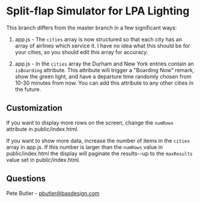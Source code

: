 # Split-flap Simulator for LPA Lighting

This branch differs from the master branch in a few significant ways:

1. app.js - The `cities` array is now structured so that each city has an array of airlines which service it. I have no idea what this should be for your cities, so you should edit this array for accuracy.

2. app.js - In the `cities` array the Durham and New York entries contain an `isBoarding` attribute. This attribute will trigger a "Boarding Now" remark, show the green light, and have a departure time randomly chosen from 10-30 minutes from now. You can add this attribute to any other cities in the future.

## Customization

If you want to display more rows on the screen, change the `numRows` attribute in public/index.html.

If you want to show more data, increase the number of items in the `cities` array in app.js. If this number is larger than the `numRows` value in public/index.html the display will paginate the results--up to the `maxResults` value set in public/index.html.

## Questions

Pete Butler - pbutler@basdesign.com
